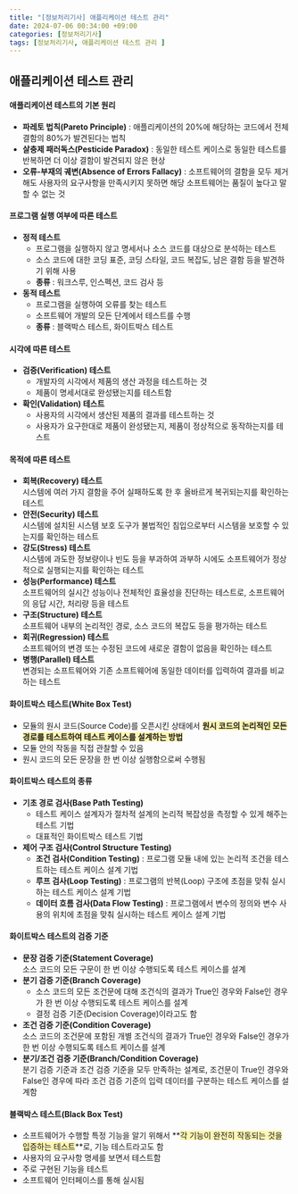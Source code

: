 ```yaml
---
title: "[정보처리기사] 애플리케이션 테스트 관리"
date: 2024-07-06 00:34:00 +09:00
categories: [정보처리기사]
tags: [정보처리기사, 애플리케이션 테스트 관리 ]
---
```


## 애플리케이션 테스트 관리

#### **애플리케이션 테스트의 기본 원리**

- **파레토 법칙(Pareto Principle)** : 애플리케이션의 20%에 해당하는 코드에서 전체 결함의 80%가 발견된다는 법칙
- **살충제 패러독스(Pesticide Paradox)** : 동일한 테스트 케이스로 동일한 테스트를 반복하면 더 이상 결함이 발견되지 않은 현상
- **오류-부재의 궤변(Absence of Errors Fallacy)** : 소프트웨어의 결함을 모두 제거해도 사용자의 요구사항을 만족시키지 못하면 해당 소프트웨어는 품질이 높다고 말할 수 없는 것

#### **프로그램 실행 여부에 따른 테스트**

- **정적 테스트**
  * 프로그램을 실행하지 않고 명세서나 소스 코드를 대상으로 분석하는 테스트
  * 소스 코드에 대한 코딩 표준, 코딩 스타일, 코드 복잡도, 남은 결함 등을 발견하기 위해 사용
  * **종류** : 워크스루, 인스펙션, 코드 검사 등
- **동적 테스트**
  * 프로그램을 실행하여 오류를 찾는 테스트
  * 소프트웨어 개발의 모든 단계에서 테스트를 수행
  * **종류** : 블랙박스 테스트, 화이트박스 테스트

#### **시각에 따른 테스트**

- **검증(Verification) 테스트**
  * 개발자의 시각에서 제품의 생산 과정을 테스트하는 것
  * 제품이 명세서대로 완성됐는지를 테스트함
- **확인(Validation) 테스트**
  * 사용자의 시각에서 생산된 제품의 결과를 테스트하는 것
  * 사용자가 요구한대로 제품이 완성됐는지, 제품이 정상적으로 동작하는지를 테스트

#### **목적에 따른 테스트**

- **회복(Recovery) 테스트**<br/>
시스템에 여러 가지 결함을 주어 실패하도록 한 후 올바르게 복귀되는지를 확인하는 테스트
- **안전(Security) 테스트**<br/>
시스템에 설치된 시스템 보호 도구가 불법적인 침입으로부터 시스템을 보호할 수 있는지를 확인하는 테스트
- **강도(Stress) 테스트**<br/>
시스템에 과도한 정보량이나 빈도 등을 부과하여 과부하 시에도 소프트웨어가 정상적으로 실행되는지를 확인하는 테스트
- **성능(Performance) 테스트**<br/>
소프트웨어의 실시간 성능이나 전체적인 효율성을 진단하는 테스트로, 소프트웨어의 응답 시간, 처리량 등을 테스트
- **구조(Structure) 테스트**<br/>
소프트웨어 내부의 논리적인 경로, 소스 코드의 복잡도 등을 평가하는 테스트
- **회귀(Regression) 테스트**<br/>
소프트웨어의 변경 또는 수정된 코드에 새로운 결함이 없음을 확인하는 테스트
- **병행(Parallel) 테스트**<br/>
변경되는 소프트웨어와 기존 소프트웨어에 동일한 데이터를 입력하여 결과를 비교하는 테스트

#### **화이트박스 테스트(White Box Test)**

- 모듈의 원시 코드(Source Code)를 오픈시킨 상태에서 **<span style="background-color:#fff5b1">원시 코드의 논리적인 모든 경로를 테스트하여 테스트 케이스를 설계하는 방법</span>**
- 모듈 안의 작동을 직접 관찰할 수 있음
- 원시 코드의 모든 문장을 한 번 이상 실행함으로써 수행됨

#### **화이트박스 테스트의 종류**

- **기초 경로 검사(Base Path Testing)**
  * 테스트 케이스 설계자가 절차적 설계의 논리적 복잡성을 측정할 수 있게 해주는 테스트 기법
  * 대표적인 화이트박스 테스트 기법
- **제어 구조 검사(Control Structure Testing)**
  * **조건 검사(Condition Testing)** : 프로그램 모듈 내에 있는 논리적 조건을 테스트하는 테스트 케이스 설계 기법
  * **루프 검사(Loop Testing)** : 프로그램의 반복(Loop) 구조에 초점을 맞춰 실시하는 테스트 케이스 설계 기법
  * **데이터 흐름 검사(Data Flow Testing)** : 프로그램에서 변수의 정의와 변수 사용의 위치에 초점을 맞춰 실시하는 테스트 케이스 설계 기법

#### **화이트박스 테스트의 검증 기준**

- **문장 검증 기준(Statement Coverage)**<br/>
소스 코드의 모든 구문이 한 번 이상 수행되도록 테스트 케이스를 설계
- **분기 검증 기준(Branch Coverage)**
  * 소스 코드의 모든 조건문에 대해 조건식의 결과가 True인 경우와 False인 경우가 한 번 이상 수행되도록 테스트 케이스를 설계
  * 결정 검증 기준(Decision Coverage)이라고도 함
- **조건 검증 기준(Condition Coverage)**<br/>
소스 코드의 조건문에 포함된 개별 조건식의 결과가 True인 경우와 False인 경우가 한 번 이상 수행되도록 테스트 케이스를 설계
- **분기/조건 검증 기준(Branch/Condition Coverage)**<br/>
분기 검증 기준과 조건 검증 기준을 모두 만족하는 설계로, 조건문이 True인 경우와 False인 경우에 따라 조건 검증 기준의 입력 데이터를 구분하는 테스트 케이스를 설계함

#### **블랙박스 테스트(Black Box Test)**

- 소프트웨어가 수행할 특정 기능을 알기 위해서 **<span style="background-color:#fff5b1">각 기능이 완전히 작동되는 것을 입증하는 테스트</span>**로, 기능 테스트라고도 함
- 사용자의 요구사항 명세를 보면서 테스트함
- 주로 구현된 기능을 테스트
- 소프트웨어 인터페이스를 통해 실시됨

